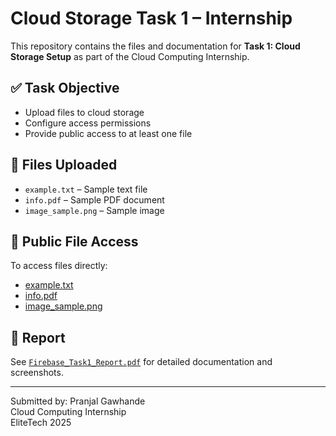 # Cloud Storage Task 1 – Internship

This repository contains the files and documentation for **Task 1: Cloud Storage Setup** as part of the Cloud Computing Internship.

## ✅ Task Objective

- Upload files to cloud storage
- Configure access permissions
- Provide public access to at least one file

## 📁 Files Uploaded

- `example.txt` – Sample text file
- `info.pdf` – Sample PDF document
- `image_sample.png` – Sample image

## 🔗 Public File Access

To access files directly:

- [example.txt](https://raw.githubusercontent.com/Pranjal-web313/cloud-task-1/main/example.txt)
- [info.pdf](https://raw.githubusercontent.com/Pranjal-web313/cloud-task-1/main/info.pdf)
- [image_sample.png](https://raw.githubusercontent.com/Pranjal-web313/cloud-task-1/main/image_sample.png)

## 📄 Report

See [`Firebase_Task1_Report.pdf`](Firebase_Task1_Report.pdf) for detailed documentation and screenshots.

---

Submitted by: 
Pranjal Gawhande  
Cloud Computing Internship  
EliteTech 2025

